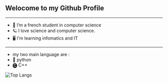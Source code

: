 ## Welocome to my Github Profile 

<hr />

-  📘 I’m a french student in computer science
-  🪐 I love science and computer science.
-  🖥️ I'm learning infomatics and IT

<hr />

-  my two main language are :
-  🐍 python
-  🅒 C++ 

![Top Langs](https://github-readme-stats.vercel.app/api/top-langs/?username=Kelqu1&layout=compact&theme=vision-friendly-dark)
